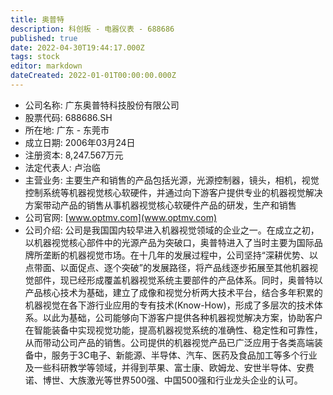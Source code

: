 ```yaml
---
title: 奥普特
description: 科创板 - 电器仪表 - 688686
published: true
date: 2022-04-30T19:44:17.000Z
tags: stock
editor: markdown
dateCreated: 2022-01-01T00:00:00.000Z
---
```


- 公司名称: 广东奥普特科技股份有限公司
- 股票代码: 688686.SH
- 所在地: 广东 - 东莞市
- 成立日期: 2006年03月24日
- 注册资本: 8,247.567万元
- 法定代表人: 卢治临
- 主营业务: 主要生产和销售的产品包括光源，光源控制器，镜头，相机，视觉控制系统等机器视觉核心软硬件，并通过向下游客户提供专业的机器视觉解决方案带动产品的销售从事机器视觉核心软硬件产品的研发，生产和销售
- 公司官网: [www.optmv.com](www.optmv.com)
- 公司介绍: 公司是我国国内较早进入机器视觉领域的企业之一。在成立之初，以机器视觉核心部件中的光源产品为突破口，奥普特进入了当时主要为国际品牌所垄断的机器视觉市场。在十几年的发展过程中，公司坚持“深耕优势、以点带面、以面促点、逐个突破”的发展路径，将产品线逐步拓展至其他机器视觉部件，现已经形成覆盖机器视觉系统主要部件的产品体系。同时，奥普特以产品核心技术为基础，建立了成像和视觉分析两大技术平台，结合多年积累的机器视觉在各下游行业应用的专有技术(Know-How)，形成了多层次的技术体系。以此为基础，公司能够向下游客户提供各种机器视觉解决方案，协助客户在智能装备中实现视觉功能，提高机器视觉系统的准确性、稳定性和可靠性，从而带动公司产品的销售。公司提供的机器视觉产品已广泛应用于各类高端装备中，服务于3C电子、新能源、半导体、汽车、医药及食品加工等多个行业及一些科研教学等领域，并得到苹果、富士康、欧姆龙、安世半导体、安费诺、博世、大族激光等世界500强、中国500强和行业龙头企业的认可。


